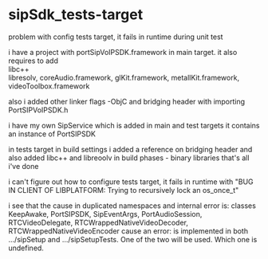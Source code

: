# sipSdk_tests-target
problem with config tests target, it fails in runtime during unit test 

i have a project with portSipVoIPSDK.framework in main target. 
it  also requires to add  
libc++  
libresolv, 
coreAudio.framework, 
glKit.framework, 
metallKit.framework, 
videoToolbox.framework

also i added other linker flags -ObjC
and bridging header with importing PortSIPVoIPSDK.h 

i have my own SipService which is added in main and test targets
it contains an instance of PortSIPSDK

in tests target in build settings i added a reference on bridging header
and also added libc++ and libreoolv in build phases - binary libraries 
that's all i've done

i can't figure out how to configure tests target, it fails in runtime with "BUG IN CLIENT OF LIBPLATFORM: Trying to recursively lock an os_once_t"

i see that the cause in duplicated namespaces and internal error is:
classes KeepAwake, PortSIPSDK, SipEventArgs, PortAudioSession, RTCVideoDelegate, RTCWrappedNativeVideoDecoder, RTCWrappedNativeVideoEncoder 
cause an error: is implemented in both .../sipSetup and .../sipSetupTests. One of the two will be used. Which one is undefined.


